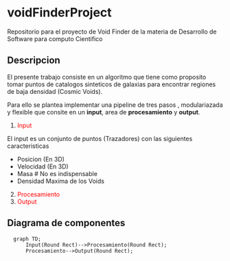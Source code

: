 # voidFinderProject
Repositorio para el proyecto de Void Finder de la materia de Desarrollo de Software para computo Cientifico

## Descripcion
El presente trabajo consiste en un algoritmo que tiene como proposito tomar puntos de catalogos sinteticos de galaxias para encontrar regiones de baja densidad (Cosmic Voids).

Para ello se plantea implementar una pipeline de tres pasos , modulariazada y flexible que consite en un **input**, area de **procesamiento** y **output**.

1. <div style='color:red;'>Input</div>
El input es un conjunto de puntos (Trazadores) con las siguientes caracteristicas

- Posicion (En 3D)
- Velocidad (En 3D)
- Masa # No es indispensable
- Densidad Maxima de los Voids

2. <div style='color:red;'>Procesamiento</div>

3. <div style='color:red;'>Output</div>

## Diagrama de componentes


```mermaid
  graph TD;
      Input(Round Rect)-->Procesamiento(Round Rect);
      Procesamiento-->Output(Round Rect);
```
